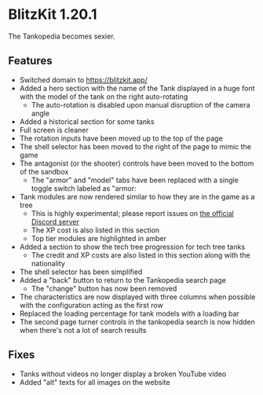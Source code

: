 # BlitzKit 1.20.1

The Tankopedia becomes sexier.

## Features

- Switched domain to https://blitzkit.app/
- Added a hero section with the name of the Tank displayed in a huge font with the model of the tank on the right auto-rotating
  - The auto-rotation is disabled upon manual disruption of the camera angle
- Added a historical section for some tanks
- Full screen is cleaner
- The rotation inputs have been moved up to the top of the page
- The shell selector has been moved to the right of the page to mimic the game
- The antagonist (or the shooter) controls have been moved to the bottom of the sandbox
  - The "armor" and "model" tabs have been replaced with a single toggle switch labeled as "armor:
- Tank modules are now rendered similar to how they are in the game as a tree
  - This is highly experimental; please report issues on [the official Discord server](https://discord.gg/nDt7AjGJQH)
  - The XP cost is also listed in this section
  - Top tier modules are highlighted in amber
- Added a section to show the tech tree progression for tech tree tanks
  - The credit and XP costs are also listed in this section along with the nationality
- The shell selector has been simplified
- Added a "back" button to return to the Tankopedia search page
  - The "change" button has now been removed
- The characteristics are now displayed with three columns when possible with the configuration acting as the first row
- Replaced the loading percentage for tank models with a loading bar
- The second page turner controls in the tankopedia search is now hidden when there's not a lot of search results

## Fixes

- Tanks without videos no longer display a broken YouTube video
- Added "alt" texts for all images on the website
